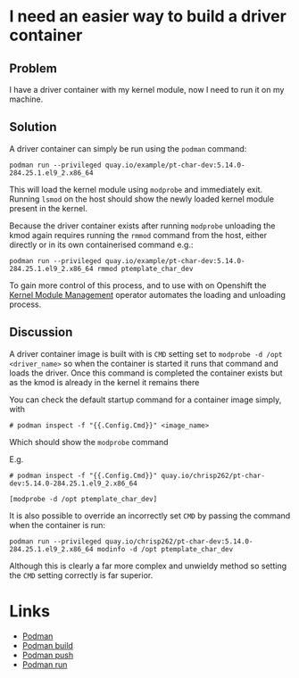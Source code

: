# I need an easier way to build a driver container

## Problem

I have a driver container with my kernel module, now I need to run it on my machine.

## Solution

A driver container can simply be run using the `podman` command:

```
podman run --privileged quay.io/example/pt-char-dev:5.14.0-284.25.1.el9_2.x86_64
```

This will load the kernel module using `modprobe` and immediately exit. Running `lsmod` on the host should show the newly loaded kernel module present in the kernel.

Because the driver container exists after running `modprobe` unloading the kmod again requires running the `rmmod` command from the host, either directly or in its own containerised command e.g.:

```
podman run --privileged quay.io/example/pt-char-dev:5.14.0-284.25.1.el9_2.x86_64 rmmod ptemplate_char_dev
```

To gain more control of this process, and to use with on Openshift the [Kernel Module Management](../kmm/README.md) operator automates the loading and unloading process.


## Discussion

A driver container image is built with is `CMD` setting set to `modprobe -d /opt <driver_name>` so when the container is started it runs that command and loads the driver. Once this command is completed the container exists but as the kmod is already in the kernel it remains there

You can check the default startup command for a container image simply, with 

```
# podman inspect -f "{{.Config.Cmd}}" <image_name>
```

Which should show the `modprobe` command

E.g.

```
# podman inspect -f "{{.Config.Cmd}}" quay.io/chrisp262/pt-char-dev:5.14.0-284.25.1.el9_2.x86_64

[modprobe -d /opt ptemplate_char_dev]

```

It is also possible to override an incorrectly set `CMD` by passing the command when the container is run:

```
podman run --privileged quay.io/chrisp262/pt-char-dev:5.14.0-284.25.1.el9_2.x86_64 modinfo -d /opt ptemplate_char_dev
```

Although this is clearly a far more complex and unwieldy method so setting the `CMD` setting correctly is far superior.


# Links

* [Podman](https://podman.io/)
* [Podman build](https://docs.podman.io/en/latest/markdown/podman-build.1.html)
* [Podman push](https://docs.podman.io/en/latest/markdown/podman-push.1.html)
* [Podman run](https://docs.podman.io/en/latest/markdown/podman-run.1.html)





